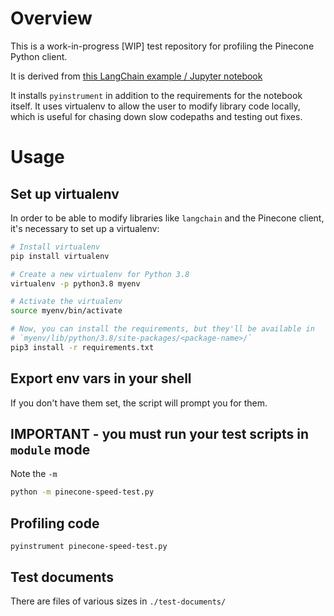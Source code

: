 # Overview
This is a work-in-progress [WIP] test repository for profiling the Pinecone Python client. 

It is derived from [this LangChain example / Jupyter notebook](https://github.com/langchain-ai/langchain/blob/master/docs/extras/integrations/vectorstores/pinecone.ipynb)

It installs `pyinstrument` in addition to the requirements for the notebook itself. It uses virtualenv to allow the user to modify library code locally, which is
useful for chasing down slow codepaths and testing out fixes.

# Usage 

## Set up virtualenv 

In order to be able to modify libraries like `langchain` and the Pinecone client, it's necessary to set up a virtualenv:

```bash
# Install virtualenv 
pip install virtualenv

# Create a new virtualenv for Python 3.8
virtualenv -p python3.8 myenv

# Activate the virtualenv
source myenv/bin/activate

# Now, you can install the requirements, but they'll be available in 
# `myenv/lib/python/3.8/site-packages/<package-name>/`
pip3 install -r requirements.txt
```

## Export env vars in your shell 

If you don't have them set, the script will prompt you for them. 

## IMPORTANT - you must run your test scripts in `module` mode 

Note the `-m`
```bash
python -m pinecone-speed-test.py
```

## Profiling code
`pyinstrument pinecone-speed-test.py`

## Test documents

There are files of various sizes in `./test-documents/`
